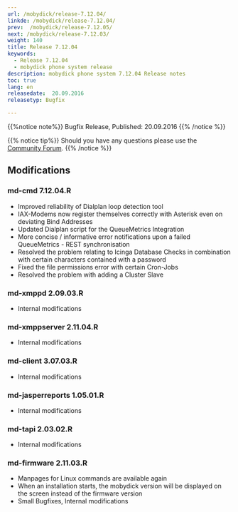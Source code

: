 ```yaml
---
url: /mobydick/release-7.12.04/
linkde: /mobydick/release-7.12.04/
prev:  /mobydick/release-7.12.05/
next: /mobydick/release-7.12.03/
weight: 140
title: Release 7.12.04
keywords:
  - Release 7.12.04
  - mobydick phone system release
description: mobydick phone system 7.12.04 Release notes
toc: true
lang: en
releasedate:  20.09.2016
releasetyp: Bugfix

---
```


{{%notice note%}}
Bugfix Release, Published: 20.09.2016
{{% /notice %}}

{{% notice tip%}}
Should you have any questions please use the [Community Forum](http://community.pascom.net/forum.php?langid=6 "Visit our Forum").
{{% /notice %}}

## Modifications

### md-cmd 7.12.04.R

* Improved reliability of Dialplan loop detection tool
* IAX-Modems now register themselves correctly with Asterisk even on deviating Bind Addresses
* Updated Dialplan script for the QueueMetrics Integration
* More concise / informative error notifications upon a failed QueueMetrics - REST synchronisation
* Resolved the problem relating to Icinga Database Checks in combination with certain characters contained with a password
* Fixed the file permissions error with certain Cron-Jobs
* Resolved the problem with adding a Cluster Slave

###  md-xmppd 2.09.03.R

* Internal modifications

###  md-xmppserver 2.11.04.R

* Internal modifications

###  md-client 3.07.03.R

* Internal modifications

###  md-jasperreports 1.05.01.R

* Internal modifications

### md-tapi 2.03.02.R

* Internal modifications

### md-firmware 2.11.03.R

* Manpages for Linux commands are available again
* When an installation starts, the mobydick version will be displayed on the screen instead of the firmware version
* Small Bugfixes, Internal modifications